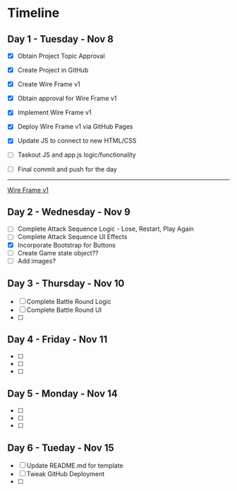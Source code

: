 

# Timeline

## Day 1 - Tuesday - Nov 8

- [x] Obtain Project Topic Approval
- [x] Create Project in GitHub
- [x] Create Wire Frame v1
- [x] Obtain approval for Wire Frame v1
- [x] Implement Wire Frame v1
- [x] Deploy Wire Frame v1 via GitHub Pages
- [x] Update JS to connect to new HTML/CSS
- [ ] Taskout JS and app.js logic/functionality

- [ ] Final commit and push for the day

-----------------------------

[Wire Frame v1](images/wireFrame-v1.jpg)


## Day 2 - Wednesday - Nov 9

- [ ] Complete Attack Sequence Logic - Lose, Restart, Play Again
- [ ] Complete Attack Sequence UI Effects
- [x] Incorporate Bootstrap for Buttons
- [ ] Create Game state object??
- [ ] Add images?

## Day 3 - Thursday - Nov 10

- [ ] Complete Battle Round Logic
- [ ] Complete Battle Round UI
- [ ] 

## Day 4 - Friday - Nov 11

- [ ] 
- [ ] 
- [ ] 

## Day 5 - Monday - Nov 14

- [ ] 
- [ ] 
- [ ] 

## Day 6 - Tueday - Nov 15

- [ ] Update README.md for template
- [ ] Tweak GitHub Deployment
- [ ] 
